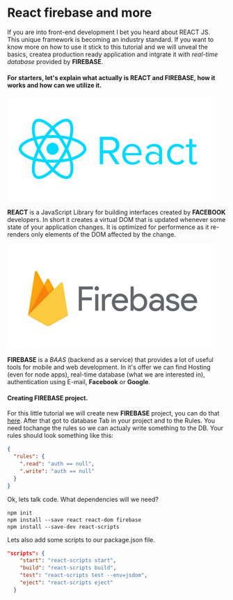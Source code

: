 # React firebase and more

If you are into front-end development I bet you heard about REACT JS.  
This unique framework is becoming an industry standard. If you want to know more on how to use it stick to this tutorial and we will unveal the basics, createa production ready application and intgrate it with *real-time database* provided by __FIREBASE__.

#### For starters, let's explain what actually is __REACT__ and __FIREBASE__, how it works and how can we utilize it.
![React Logo](ReactLogo.png)  

__REACT__ is a JavaScript Library for building interfaces created by __FACEBOOK__ developers. In short it creates a virtual DOM that is updated whenever some state of your application changes.
It is optimized for performence as it re-renders only elements of the DOM affected by the change.  
  
![Firebase Logo](FirebaseLogo.png)  

__FIREBASE__ is a *BAAS* (backend as a service) that provides a lot of useful tools for mobile and web development. In it's offer we can find Hosting (even for node apps), real-time database (what we are interested in), authentication using E-mail, __Facebook__ or __Google__.


#### Creating FIREBASE project.
For this little tutorial we will create new __FIREBASE__ project, you can do that [here](https://console.firebase.google.com/u/0/).
 After that got to database Tab in your project and to the Rules. You need tochange the rules so we can actualy write something to the DB.
 Your rules should look something like this:  
 ```json
 {
   "rules": {
     ".read": "auth == null",
     ".write": "auth == null"
   }
 }
 ```
  
 Ok, lets talk code.
 What dependencies will we need? 
 ```node
 npm init
 npm install --save react react-dom firebase
 npm install --save-dev react-scripts
```
  
Lets also add some scripts to our package.json file.
```json
"scripts": {
    "start": "react-scripts start",
    "build": "react-scripts build",
    "test": "react-scripts test --env=jsdom",
    "eject": "react-scripts eject"
  }
```
